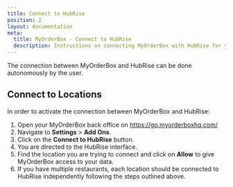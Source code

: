 ```yaml
---
title: Connect to HubRise
position: 2
layout: documentation
meta:
  title: MyOrderBox - Connect to HubRise
  description: Instructions on connecting MyOrderBox with HubRise for your EPOS to work with other apps work as a cohesive whole. Synchronise your data with HubRise.
---
```


The connection between MyOrderBox and HubRise can be done autonomously by the user.

## Connect to Locations

In order to activate the connection between MyOrderBox and HubRise:

1. Open your MyOrderBox back office on https://go.myorderboxhq.com/
1. Navigate to **Settings** > **Add Ons**.
1. Click on the **Connect to HubRise** button.
1. You are directed to the HubRise interface.
1. Find the location you are trying to connect and click on **Allow** to give MyOrderBox access to your data.
1. If you have multiple restaurants, each location should be connected to HubRise independently following the steps outlined above.